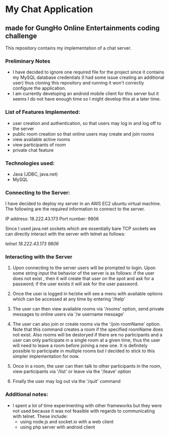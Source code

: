 # My Chat Application
## made for GungHo Online Entertainments coding challenge

This repository contains my implementation of a chat server. 

### Preliminary Notes
- I have decided to ignore one required file for the project since it contains my MySQL database credentials (I had some issue creating an additional user) thus cloning this repository and running it won't correctly configure the application.
- I am currently developing an android mobile client for this server but it seems I do not have enough time so I might develop this at a later time. 

### List of Features Implemented:
- user creation and authentication, so that users may log in and log off to the server
- public room creation so that online users may create and join rooms
- view available active rooms
- view participants of room
- private chat feature

### Technologies used:
- Java (JDBC, java.net)
- MySQL

### Connecting to the Server:
I have decided to deploy my server in an AWS EC2 ubuntu virtual machine. The following are the required information to connect to the server.

IP address: 18.222.43.173
Port number: 9806

Since I used java.net sockets which are essentially bare TCP sockets we can directly interact with the server with telnet as follows:

  _telnet 18.222.43.173 9806_
  
### Interacting with the Server
1. Upon connecting to the server users will be prompted to login. Upon some string input the behavior of the server is as follows: if the user does not exist , then it will create that user on the spot and ask for a password; if the user exists it will ask for the user password.

2. Once the user is logged in he/she will see a menu with available options which can be accessed at any time by entering '/help'

3. The user can then view available rooms via '/rooms' option, send private messages to online users via '/w username message'

4. The user can also join or create rooms via the '/join roomName' option. Note that this command creates a room if the specified roomName does not exist. Also rooms will be destoryed if there are no participants and a user can only participate in a single room at a given time, thus the user will need to leave a room before joining a new one. It is definitely possible to participate in multiple rooms but I decided to stick to this simpler implementation for now.

5. Once in a room, the user can then talk to other participants in the room, view participants via '/list' or leave via the '/leave' option
  
6. Finally the user may log out via the '/quit' command 

### Additional notes:
- I spent a lot of time experimenting with other frameworks but they were not used because it was not feasible with regards to communicating with telnet. These include:
    - using node.js and socket.io with a web client
    - using php server with android client
